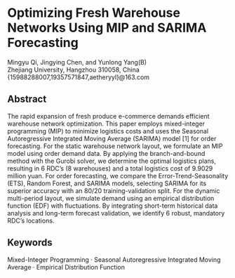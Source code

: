 # Optimizing Fresh Warehouse Networks Using MIP and SARIMA Forecasting

Mingyu Qi, Jingying Chen, and Yunlong Yang(B)  
Zhejiang University, Hangzhou 310058, China  
{15988288007,19357571847,aetheryyl}@163.com  

## Abstract
The rapid expansion of fresh produce e-commerce demands efficient warehouse network optimization. This paper employs mixed-integer programming (MIP) to minimize logistics costs and uses the Seasonal Autoregressive Integrated Moving Average (SARIMA) model [1] for order forecasting. For the static warehouse network layout, we formulate an MIP model using order demand data. By applying the branch-and-bound method with the Gurobi solver, we determine the optimal logistics plans, resulting in 6 RDC’s (8 warehouses) and a total logistics cost of 9.9029 million yuan. For order forecasting, we compare the Error-Trend-Seasonality (ETS), Random Forest, and SARIMA models, selecting SARIMA for its superior accuracy with an 80/20 training-validation split. For the dynamic multi-period layout, we simulate demand using an empirical distribution function (EDF) with fluctuations. By integrating short-term historical data analysis and long-term forecast validation, we identify 6 robust, mandatory RDC’s locations.

## Keywords
Mixed-Integer Programming · Seasonal Autoregressive Integrated Moving Average · Empirical Distribution Function

